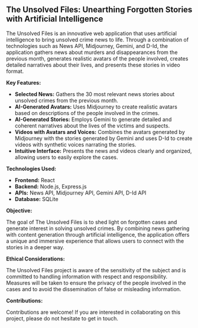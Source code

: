 ## The Unsolved Files: Unearthing Forgotten Stories with Artificial Intelligence

The Unsolved Files is an innovative web application that uses artificial intelligence to bring unsolved crime news to life. Through a combination of technologies such as News API, Midjourney, Gemini, and D-Id, the application gathers news about murders and disappearances from the previous month, generates realistic avatars of the people involved, creates detailed narratives about their lives, and presents these stories in video format.

**Key Features:**

-   **Selected News:** Gathers the 30 most relevant news stories about unsolved crimes from the previous month.
-   **AI-Generated Avatars:** Uses Midjourney to create realistic avatars based on descriptions of the people involved in the crimes.
-   **AI-Generated Stories:** Employs Gemini to generate detailed and coherent narratives about the lives of the victims and suspects.
-   **Videos with Avatars and Voices:** Combines the avatars generated by Midjourney with the stories generated by Gemini and uses D-Id to create videos with synthetic voices narrating the stories.
-   **Intuitive Interface:** Presents the news and videos clearly and organized, allowing users to easily explore the cases.

**Technologies Used:**

-   **Frontend:** React
-   **Backend:** Node.js, Express.js
-   **APIs:** News API, Midjourney API, Gemini API, D-Id API
-   **Database:** SQLite

**Objective:**

The goal of The Unsolved Files is to shed light on forgotten cases and generate interest in solving unsolved crimes. By combining news gathering with content generation through artificial intelligence, the application offers a unique and immersive experience that allows users to connect with the stories in a deeper way.

**Ethical Considerations:**

The Unsolved Files project is aware of the sensitivity of the subject and is committed to handling information with respect and responsibility. Measures will be taken to ensure the privacy of the people involved in the cases and to avoid the dissemination of false or misleading information.

**Contributions:**

Contributions are welcome! If you are interested in collaborating on this project, please do not hesitate to get in touch.

